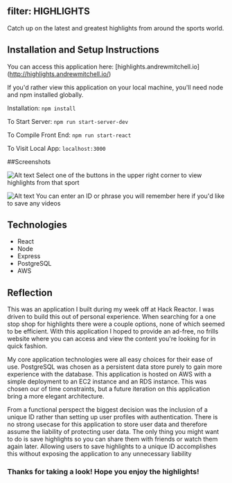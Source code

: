 ## filter: HIGHLIGHTS
Catch up on the latest and greatest highlights from around the sports world.

## Installation and Setup Instructions
You can access this application here: [highlights.andrewmitchell.io] (http://highlights.andrewmitchell.io/)

If you'd rather view this application on your local machine, you'll need node and npm installed globally.

Installation:
`npm install`

To Start Server: 
`npm run start-server-dev`

To Compile Front End:
`npm run start-react`

To Visit Local App:
`localhost:3000`


##Screenshots 

![Alt text](https://s3.amazonaws.com/personal-project-readmes/highlights-screen-shot-1.png "Home Page")
Select one of the buttons in the upper right corner to view highlights from that sport


![Alt text](https://s3.amazonaws.com/personal-project-readmes/highlights-screen-shot-2.png "Unique ID")
You can enter an ID or phrase you will remember here if you'd like to save any videos


## Technologies
- React
- Node
- Express
- PostgreSQL
- AWS

## Reflection
This was an application I built during my week off at Hack Reactor.  I was driven to build this out of personal experience.
When searching for a one stop shop for highlights there were a couple options, none of which seemed to be efficient.
With this application I hoped to provide an ad-free, no frills website where you can access and view the content you're 
looking for in quick fashion.

My core application technologies were all easy choices for their ease of use.  PostgreSQL was chosen as a persistent data store
purely to gain more experience with the database.  This application is hosted on AWS with a simple deployment to an EC2 instance
and an RDS instance. This was chosen our of time constraints, but a future iteration on this application bring a more elegant architecture.

From a functional perspect the biggest decision was the inclusion of a unique ID rather than setting up user profiles with
authentication.  There is no strong usecase for this application to store user data and therefore assume the liability of protecting
user data.  The only thing you might want to do is save highlights so you can share them with friends or watch them again later.
Allowing users to save highlights to a unique ID accomplishes this without exposing the application to any unnecessary liability


### Thanks for taking a look!  Hope you enjoy the highlights!
